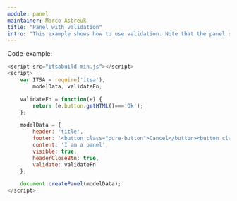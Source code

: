 ```yaml
---
module: panel
maintainer: Marco Asbreuk
title: "Panel with validation"
intro: "This example shows how to use validation. Note that the panel only gets closed when pressed on the Ok-button"
---
```



<p class="spaced">Code-example:</p>

```js
<script src="itsabuild-min.js"></script>
<script>
    var ITSA = require('itsa'),
        modelData, validateFn;

    validateFn = function(e) {
        return (e.button.getHTML()==='Ok');
    };

    modelData = {
        header: 'title',
        footer: '<button class="pure-button">Cancel</button><button class="pure-button">Ok</button>',
        content: 'I am a panel',
        visible: true,
        headerCloseBtn: true,
        validate: validateFn
    };

    document.createPanel(modelData);
</script>
```

<script src="../../dist/itsabuild-min.js"></script>
<script>
    var ITSA = require('itsa'),
        modelData, validateFn;

    validateFn = function(e) {
        return (e.button.getHTML()==='Ok');
    };

    modelData = {
        header: 'title',
        footer: '<button class="pure-button">Cancel</button><button class="pure-button">Ok</button>',
        content: 'I am a panel',
        visible: true,
        headerCloseBtn: true,
        validate: validateFn
    };

    document.createPanel(modelData);
</script>
